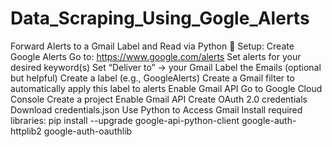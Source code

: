 # Data_Scraping_Using_Gogle_Alerts
Forward Alerts to a Gmail Label and Read via Python
🔧 Setup:
Create Google Alerts
Go to: https://www.google.com/alerts
Set alerts for your desired keyword(s)
Set “Deliver to” → your Gmail
Label the Emails (optional but helpful)
Create a label (e.g., GoogleAlerts)
Create a Gmail filter to automatically apply this label to alerts
Enable Gmail API
Go to Google Cloud Console
Create a project
Enable Gmail API
Create OAuth 2.0 credentials
Download credentials.json
Use Python to Access Gmail
 Install required libraries:
pip install --upgrade google-api-python-client google-auth-httplib2 google-auth-oauthlib
